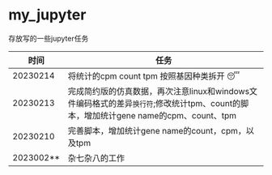 # my_jupyter

存放写的一些jupyter任务

| 时间      | 任务                                                                                                                                |
| --------- | ----------------------------------------------------------------------------------------------------------------------------------- |
|20230214|将统计的cpm count tpm 按照基因种类拆开 :sleeping: |
| 20230213  | 完成简约版的仿真数据，再次注意linux和windows文件编码格式的差异`换行符`;修改统计tpm、count的脚本，增加统计gene name的cpm、count、tpm |
| 20230210  | 完善脚本，增加统计gene name的count，cpm，以及tpm                                                                                    |
| 2023002** | 杂七杂八的工作                                                                                                                      |
